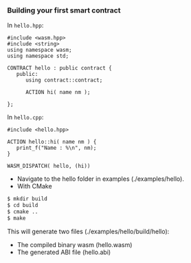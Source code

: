 ### Building your first smart contract

In `hello.hpp`:

```
#include <wasm.hpp>
#include <string>
using namespace wasm;
using namespace std;

CONTRACT hello : public contract {
   public:
      using contract::contract;

      ACTION hi( name nm );

};

```

In `hello.cpp`:

```
#include <hello.hpp>

ACTION hello::hi( name nm ) {
   print_f("Name : %\n", nm);
}

WASM_DISPATCH( hello, (hi))
```

- Navigate to the hello folder in examples (./examples/hello).
- With CMake

```sh
$ mkdir build
$ cd build
$ cmake ..
$ make
```
This will generate two files (./examples/hello/build/hello):
* The compiled binary wasm (hello.wasm)
* The generated ABI file (hello.abi)
